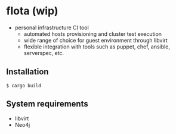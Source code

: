 # flota (wip)

* personal infrastructure CI tool
  - automated hosts provisioning and cluster test execution
  - wide range of choice for guest environment through libvirt
  - flexible integration with tools such as puppet, chef, ansible, serverspec, etc.

## Installation

```
$ cargo build
```

## System requirements

* libvirt
* Neo4j
